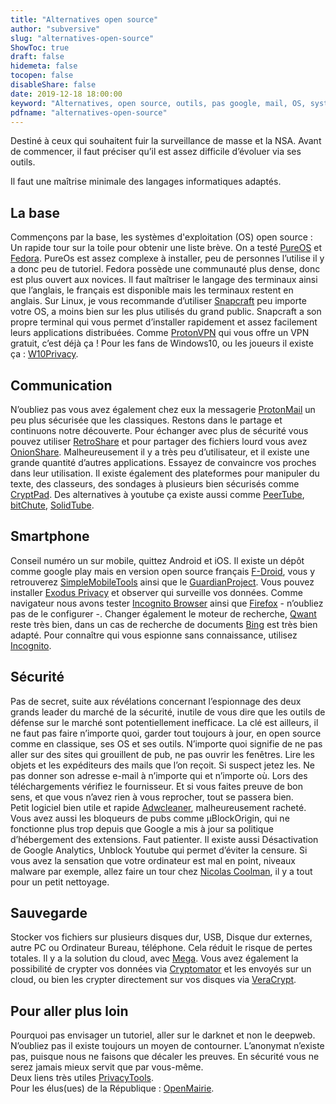 ```yaml
---
title: "Alternatives open source"
author: "subversive"
slug: "alternatives-open-source"
ShowToc: true
draft: false
hidemeta: false
tocopen: false
disableShare: false
date: 2019-12-18 18:00:00
keyword: "Alternatives, open source, outils, pas google, mail, OS, système d'exploitation, sans google, surveillance de masse, espionnage, NSA"
pdfname: "alternatives-open-source"
---
```


Destiné à ceux qui souhaitent fuir la surveillance de masse et la NSA.
Avant de commencer, il faut préciser qu’il est assez difficile d’évoluer via ses outils.
<!--more-->

Il faut une maîtrise minimale des langages informatiques adaptés.

## La base

Commençons par la base, les systèmes d'exploitation (OS) open source : Un rapide tour sur la toile pour obtenir une liste brève. On a testé [PureOS](https://pureos.net/) et [Fedora](https://getfedora.org/fr/). PureOs est assez complexe à installer, peu de personnes l’utilise il y a donc peu de tutoriel. Fedora possède une communauté plus dense, donc est plus ouvert aux novices. Il faut maîtriser le langage des terminaux ainsi que l’anglais, le français est disponible mais les terminaux restent en anglais. Sur Linux, je vous recommande d’utiliser [Snapcraft](https://snapcraft.io/) peu importe votre OS, a moins bien sur les plus utilisés du grand public. Snapcraft a son propre terminal qui vous permet d’installer rapidement et assez facilement leurs applications distribuées. Comme [ProtonVPN](https://protonvpn.com/) qui vous offre un VPN gratuit, c’est déjà ça ! Pour les fans de Windows10, ou les joueurs il existe ça : [W10Privacy](https://www.winprivacy.de/english-home/).

## Communication

N’oubliez pas vous avez également chez eux la messagerie [ProtonMail](https://protonmail.com/) un peu plus sécurisée que les classiques. Restons dans le partage et continuons notre découverte. Pour échanger avec plus de sécurité vous pouvez utiliser [RetroShare](https://retroshare.cc/) et pour partager des fichiers lourd vous avez [OnionShare](https://onionshare.org/). Malheureusement il y a très peu d’utilisateur, et il existe une grande quantité d’autres applications. Essayez de convaincre vos proches dans leur utilisation. Il existe également des plateformes pour manipuler du texte, des classeurs, des sondages à plusieurs bien sécurisés comme [CryptPad](https://cryptpad.fr/). Des alternatives à youtube ça existe aussi comme [PeerTube](https://peertube.fr/), [bitChute](https://www.bitchute.com/), [SolidTube](https://solid.tube/).

## Smartphone

Conseil numéro un sur mobile, quittez Android et iOS. Il existe un dépôt comme google play mais en version open source français [F-Droid](https://f-droid.org/), vous y retrouverez [SimpleMobileTools](https://www.simplemobiletools.com/) ainsi que le [GuardianProject](https://guardianproject.info/). Vous pouvez installer [Exodus Privacy](https://exodus-privacy.eu.org/fr/) et observer qui surveille vos données. Comme navigateur nous avons tester [Incognito Browser](https://play.google.com/store/apps/details?id=com.androidbull.incognito.browser&hl=fr) ainsi que [Firefox](https://play.google.com/store/apps/details?id=org.mozilla.firefox&hl=fr) - n’oubliez pas de le configurer -. Changer également le moteur de recherche, [Qwant](https://www.qwant.com/?l=fr) reste très bien, dans un cas de recherche de documents [Bing](https://www.bing.com/) est très bien adapté. Pour connaître qui vous espionne sans connaissance, utilisez [Incognito](https://play.google.com/store/apps/details?id=com.arcane.incognito&hl=fr).

## Sécurité

Pas de secret, suite aux révélations concernant l’espionnage des deux grands leader du marché de la sécurité, inutile de vous dire que les outils de défense sur le marché sont potentiellement inefficace. La clé est ailleurs, il ne faut pas faire n’importe quoi, garder tout toujours à jour, en open source comme en classique, ses OS et ses outils. N’importe quoi signifie de ne pas aller sur des sites qui grouillent de pub, ne pas ouvrir les fenêtres. Lire les objets et les expéditeurs des mails que l’on reçoit. Si suspect jetez les. Ne pas donner son adresse e-mail à n’importe qui et n’importe où. Lors des téléchargements vérifiez le fournisseur. Et si vous faites preuve de bon sens, et que vous n’avez rien à vous reprocher, tout se passera bien.  
Petit logiciel bien utile et rapide [Adwcleaner](https://fr.malwarebytes.com/adwcleaner/), malheureusement racheté. Vous avez aussi les bloqueurs de pubs comme µBlockOrigin, qui ne fonctionne plus trop depuis que Google a mis à jour sa politique d’hébergement des extensions. Faut patienter. Il existe aussi Désactivation de Google Analytics, Unblock Youtube qui permet d’éviter la censure. Si vous avez la sensation que votre ordinateur est mal en point, niveaux malware par exemple, allez faire un tour chez [Nicolas Coolman](https://www.nicolascoolman.com/fr/en/), il y a tout pour un petit nettoyage.

## Sauvegarde

Stocker vos fichiers sur plusieurs disques dur, USB, Disque dur externes, autre PC ou Ordinateur Bureau, téléphone. Cela réduit le risque de pertes totales. Il y a la solution du cloud, avec [Mega](https://mega.nz/). Vous avez également la possibilité de crypter vos données via [Cryptomator](https://cryptomator.org/) et les envoyés sur un cloud, ou bien les crypter directement sur vos disques via [VeraCrypt](https://www.veracrypt.fr/en/Home.html).

## Pour aller plus loin

Pourquoi pas envisager un tutoriel, aller sur le darknet et non le deepweb. N’oubliez pas il existe toujours un moyen de contourner. L’anonymat n’existe pas, puisque nous ne faisons que décaler les preuves. En sécurité vous ne serez jamais mieux servit que par vous-même.  
Deux liens très utiles [PrivacyTools](https://www.privacytools.io/).  
Pour les élus(ues) de la République : [OpenMairie](http://www.openmairie.org/).
